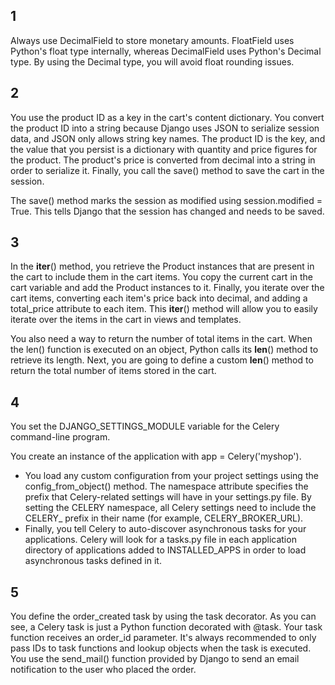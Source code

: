 ## 1
Always use DecimalField to store monetary amounts. FloatField uses Python's float type internally, whereas DecimalField uses Python's Decimal type. By using the Decimal type, you will avoid float rounding issues.

## 2
You use the product ID as a key in the cart's content dictionary. You convert the product ID into a string because Django uses JSON to serialize session data, and JSON only allows string key names. The product ID is the key, and the value that you persist is a dictionary with quantity and price figures for the product. The product's price is converted from decimal into a string in order to serialize it. Finally, you call the save() method to save the cart in the session.

The save() method marks the session as modified using session.modified = True. This tells Django that the session has changed and needs to be saved.

## 3

In the __iter__() method, you retrieve the Product instances that are present
in the cart to include them in the cart items. You copy the current cart in the cart variable and add the Product instances to it. Finally, you iterate over the cart items, converting each item's price back into decimal, and adding a total_price attribute to each item. This __iter__() method will allow you to easily iterate over the items in the cart in views and templates.

You also need a way to return the number of total items in the cart. When the len() function is executed on an object, Python calls its __len__() method to retrieve its length. Next, you are going to define a custom __len__() method to return the total number of items stored in the cart.

## 4

You set the DJANGO_SETTINGS_MODULE variable for the Celery command-line program.

You create an instance of the application with app = Celery('myshop').
- You load any custom configuration from your project settings using the config_from_object() method. The namespace attribute specifies the prefix that Celery-related settings will have in your settings.py file. By setting the CELERY namespace, all Celery settings need to include the CELERY_ prefix in their name (for example, CELERY_BROKER_URL).
- Finally, you tell Celery to auto-discover asynchronous tasks for your applications. Celery will look for a tasks.py file in each application directory of applications added to INSTALLED_APPS in order to load asynchronous tasks defined in it.

## 5

You define the order_created task by using the task decorator. As you can see,
a Celery task is just a Python function decorated with @task. Your task function receives an order_id parameter. It's always recommended to only pass IDs to task functions and lookup objects when the task is executed. You use the send_mail() function provided by Django to send an email notification to the user who placed the order.